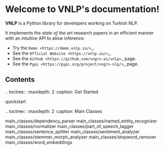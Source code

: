 Welcome to VNLP's documentation!
===================================

**VNLP** is a Python library for developers working on Turkish NLP.

It implements the *state of the art* research papers in an efficient manner with an *intuitive* API to allow inference.

- Try the `Demo <https://demo.vnlp.io/>`_.
- See the `Official Website <https://vnlp.io/>`_.
- See the `Github <https://github.com/vngrs-ai/vnlp>`_ page.
- See the `Pypi <https://pypi.org/project/vngrs-nlp/>`_ page.

Contents
--------

.. toctree::
   :maxdepth: 2
   :caption: Get Started
   
   quickstart

.. toctree::
   :maxdepth: 2
   :caption: Main Classes

   main_classes/dependency_parser
   main_classes/named_entity_recognizer
   main_classes/normalizer
   main_classes/part_of_speech_tagger
   main_classes/sentence_splitter
   main_classes/sentiment_analyzer
   main_classes/stemmer_morph_analyzer
   main_classes/stopword_remover
   main_classes/word_embeddings